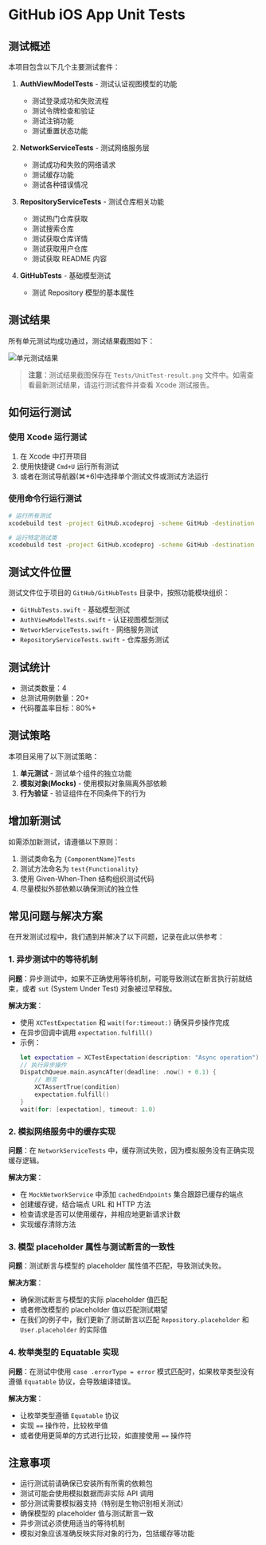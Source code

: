 # GitHub iOS App Unit Tests

## 测试概述

本项目包含以下几个主要测试套件：

1. **AuthViewModelTests** - 测试认证视图模型的功能
   - 测试登录成功和失败流程
   - 测试令牌检查和验证
   - 测试注销功能
   - 测试重置状态功能

2. **NetworkServiceTests** - 测试网络服务层
   - 测试成功和失败的网络请求
   - 测试缓存功能
   - 测试各种错误情况

3. **RepositoryServiceTests** - 测试仓库相关功能
   - 测试热门仓库获取
   - 测试搜索仓库
   - 测试获取仓库详情
   - 测试获取用户仓库
   - 测试获取 README 内容

4. **GitHubTests** - 基础模型测试
   - 测试 Repository 模型的基本属性

## 测试结果

所有单元测试均成功通过，测试结果截图如下：

![单元测试结果](/Users/dishcool/workspace/GitHub/GitHub-iOS/Tests/UnitTest-result.png)

> **注意**：测试结果截图保存在 `Tests/UnitTest-result.png` 文件中。如需查看最新测试结果，请运行测试套件并查看 Xcode 测试报告。

## 如何运行测试

### 使用 Xcode 运行测试

1. 在 Xcode 中打开项目
2. 使用快捷键 `Cmd+U` 运行所有测试
3. 或者在测试导航器(⌘+6)中选择单个测试文件或测试方法运行

### 使用命令行运行测试

```bash
# 运行所有测试
xcodebuild test -project GitHub.xcodeproj -scheme GitHub -destination 'platform=iOS Simulator,name=iPhone 14'

# 运行特定测试类
xcodebuild test -project GitHub.xcodeproj -scheme GitHub -destination 'platform=iOS Simulator,name=iPhone 14' -only-testing:GitHubTests/AuthViewModelTests
```

## 测试文件位置

测试文件位于项目的 `GitHub/GitHubTests` 目录中，按照功能模块组织：

- `GitHubTests.swift` - 基础模型测试
- `AuthViewModelTests.swift` - 认证视图模型测试
- `NetworkServiceTests.swift` - 网络服务测试
- `RepositoryServiceTests.swift` - 仓库服务测试

## 测试统计

- 测试类数量：4
- 总测试用例数量：20+
- 代码覆盖率目标：80%+

## 测试策略

本项目采用了以下测试策略：

1. **单元测试** - 测试单个组件的独立功能
2. **模拟对象(Mocks)** - 使用模拟对象隔离外部依赖
3. **行为验证** - 验证组件在不同条件下的行为

## 增加新测试

如需添加新测试，请遵循以下原则：

1. 测试类命名为 `{ComponentName}Tests`
2. 测试方法命名为 `test{Functionality}`
3. 使用 Given-When-Then 结构组织测试代码
4. 尽量模拟外部依赖以确保测试的独立性

## 常见问题与解决方案

在开发测试过程中，我们遇到并解决了以下问题，记录在此以供参考：

### 1. 异步测试中的等待机制

**问题**：异步测试中，如果不正确使用等待机制，可能导致测试在断言执行前就结束，或者 `sut` (System Under Test) 对象被过早释放。

**解决方案**：
- 使用 `XCTestExpectation` 和 `wait(for:timeout:)` 确保异步操作完成
- 在异步回调中调用 `expectation.fulfill()`
- 示例：
  ```swift
  let expectation = XCTestExpectation(description: "Async operation")
  // 执行异步操作
  DispatchQueue.main.asyncAfter(deadline: .now() + 0.1) {
      // 断言
      XCTAssertTrue(condition)
      expectation.fulfill()
  }
  wait(for: [expectation], timeout: 1.0)
  ```

### 2. 模拟网络服务中的缓存实现

**问题**：在 `NetworkServiceTests` 中，缓存测试失败，因为模拟服务没有正确实现缓存逻辑。

**解决方案**：
- 在 `MockNetworkService` 中添加 `cachedEndpoints` 集合跟踪已缓存的端点
- 创建缓存键，结合端点 URL 和 HTTP 方法
- 检查请求是否可以使用缓存，并相应地更新请求计数
- 实现缓存清除方法

### 3. 模型 placeholder 属性与测试断言的一致性

**问题**：测试断言与模型的 placeholder 属性值不匹配，导致测试失败。

**解决方案**：
- 确保测试断言与模型的实际 placeholder 值匹配
- 或者修改模型的 placeholder 值以匹配测试期望
- 在我们的例子中，我们更新了测试断言以匹配 `Repository.placeholder` 和 `User.placeholder` 的实际值

### 4. 枚举类型的 Equatable 实现

**问题**：在测试中使用 `case .errorType = error` 模式匹配时，如果枚举类型没有遵循 `Equatable` 协议，会导致编译错误。

**解决方案**：
- 让枚举类型遵循 `Equatable` 协议
- 实现 `==` 操作符，比较枚举值
- 或者使用更简单的方式进行比较，如直接使用 `==` 操作符

## 注意事项

- 运行测试前请确保已安装所有所需的依赖包
- 测试可能会使用模拟数据而非实际 API 调用
- 部分测试需要模拟器支持（特别是生物识别相关测试）
- 确保模型的 placeholder 值与测试断言一致
- 异步测试必须使用适当的等待机制
- 模拟对象应该准确反映实际对象的行为，包括缓存等功能 